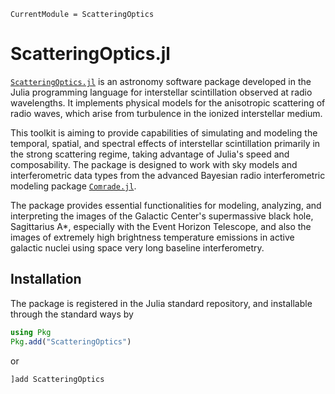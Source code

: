 ```@meta
CurrentModule = ScatteringOptics
```
# ScatteringOptics.jl
[`ScatteringOptics.jl`](https://github.com/EHTJulia/ScatteringOptics.jl) is an astronomy software package developed in the Julia programming language for interstellar scintillation observed at radio wavelengths. It implements physical models for the anisotropic scattering of radio waves, which arise from turbulence in the ionized interstellar medium. 

This toolkit is aiming to provide capabilities of simulating and modeling the temporal, spatial, and spectral effects of interstellar scintillation primarily in the strong scattering regime, taking advantage of Julia's speed and composability. 
The package is designed to work with sky models and interferometric data types from the advanced Bayesian radio interferometric modeling package [`Comrade.jl`](https://github.com/ptiede/Comrade.jl).

The package provides essential functionalities for modeling, analyzing, and interpreting the images of the Galactic Center's supermassive black hole, Sagittarius A*, especially with the Event Horizon Telescope, and also the images of extremely high brightness temperature emissions in active galactic nuclei using space very long baseline interferometry.

## Installation
The package is registered in the Julia standard repository, and installable through the standard ways by
```julia
using Pkg
Pkg.add("ScatteringOptics")
```
or
```julia
]add ScatteringOptics
```